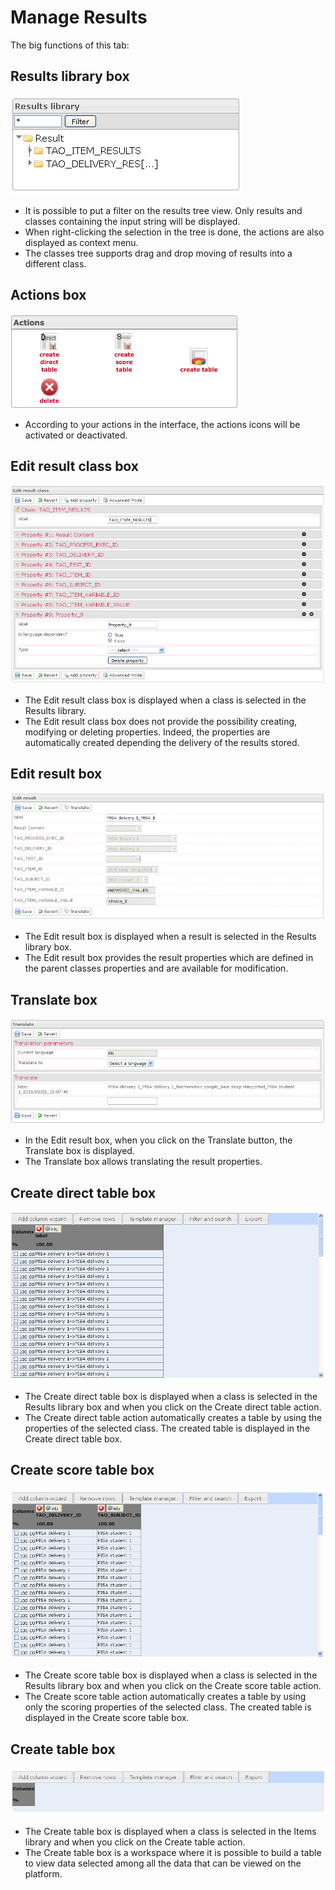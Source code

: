 <!--
parent: Results
created_at: '2011-04-22 09:25:34'
updated_at: '2013-03-13 14:23:04'
authors:
    - 'Jérôme Bogaerts'
contributors:
    - 'Franck Gismondi'
tags:
    - Results
-->

Manage Results
==============

The big functions of this tab:

Results library box
-------------------

![](../resources/results-library.png)

-   It is possible to put a filter on the results tree view. Only results and classes containing the input string will be displayed.
-   When right-clicking the selection in the tree is done, the actions are also displayed as context menu.
-   The classes tree supports drag and drop moving of results into a different class.

Actions box
-----------

![](../resources/results-actions.png)

-   According to your actions in the interface, the actions icons will be activated or deactivated.

Edit result class box
---------------------

![](../resources/results-editclass1.png)

-   The Edit result class box is displayed when a class is selected in the Results library.
-   The Edit result class box does not provide the possibility creating, modifying or deleting properties. Indeed, the properties are automatically created depending the delivery of the results stored.

Edit result box
---------------

![](../resources/results-edit.png)

-   The Edit result box is displayed when a result is selected in the Results library box.
-   The Edit result box provides the result properties which are defined in the parent classes properties and are available for modification.

Translate box
-------------

![](../resources/results-translate1.png)

-   In the Edit result box, when you click on the Translate button, the Translate box is displayed.
-   The Translate box allows translating the result properties.

Create direct table box
-----------------------

![](../resources/results-createdirecttable.png)

-   The Create direct table box is displayed when a class is selected in the Results library box and when you click on the Create direct table action.
-   The Create direct table action automatically creates a table by using the properties of the selected class. The created table is displayed in the Create direct table box.

Create score table box
----------------------

![](../resources/results-createscoretable.png)

-   The Create score table box is displayed when a class is selected in the Results library box and when you click on the Create score table action.
-   The Create score table action automatically creates a table by using only the scoring properties of the selected class. The created table is displayed in the Create score table box.

Create table box
----------------

![](../resources/results-createtable.png)

-   The Create table box is displayed when a class is selected in the Items library and when you click on the Create table action.
-   The Create table box is a workspace where it is possible to build a table to view data selected among all the data that can be viewed on the platform.


